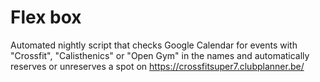 # Flex box

Automated nightly script that checks Google Calendar for events with "Crossfit", "Calisthenics" or "Open Gym" in the names and automatically reserves or unreserves a spot on https://crossfitsuper7.clubplanner.be/
